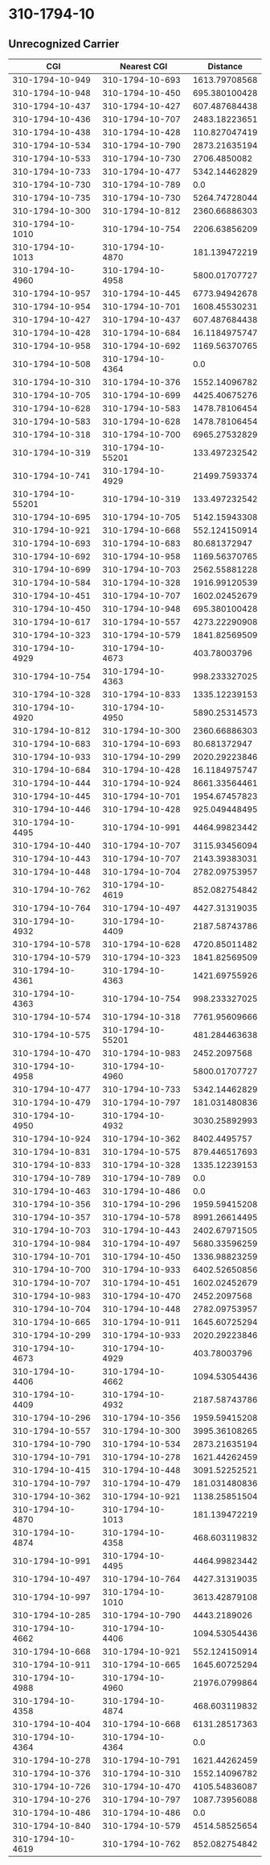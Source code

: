 # 310-1794-10
## Unrecognized Carrier


| CGI | Nearest CGI | Distance |
|-----|-------------|----------|
| 310-1794-10-949 | 310-1794-10-693 | 1613.79708568 |
| 310-1794-10-948 | 310-1794-10-450 | 695.380100428 |
| 310-1794-10-437 | 310-1794-10-427 | 607.487684438 |
| 310-1794-10-436 | 310-1794-10-707 | 2483.18223651 |
| 310-1794-10-438 | 310-1794-10-428 | 110.827047419 |
| 310-1794-10-534 | 310-1794-10-790 | 2873.21635194 |
| 310-1794-10-533 | 310-1794-10-730 | 2706.4850082 |
| 310-1794-10-733 | 310-1794-10-477 | 5342.14462829 |
| 310-1794-10-730 | 310-1794-10-789 | 0.0 |
| 310-1794-10-735 | 310-1794-10-730 | 5264.74728044 |
| 310-1794-10-300 | 310-1794-10-812 | 2360.66886303 |
| 310-1794-10-1010 | 310-1794-10-754 | 2206.63856209 |
| 310-1794-10-1013 | 310-1794-10-4870 | 181.139472219 |
| 310-1794-10-4960 | 310-1794-10-4958 | 5800.01707727 |
| 310-1794-10-957 | 310-1794-10-445 | 6773.94942678 |
| 310-1794-10-954 | 310-1794-10-701 | 1608.45530231 |
| 310-1794-10-427 | 310-1794-10-437 | 607.487684438 |
| 310-1794-10-428 | 310-1794-10-684 | 16.1184975747 |
| 310-1794-10-958 | 310-1794-10-692 | 1169.56370765 |
| 310-1794-10-508 | 310-1794-10-4364 | 0.0 |
| 310-1794-10-310 | 310-1794-10-376 | 1552.14096782 |
| 310-1794-10-705 | 310-1794-10-699 | 4425.40675276 |
| 310-1794-10-628 | 310-1794-10-583 | 1478.78106454 |
| 310-1794-10-583 | 310-1794-10-628 | 1478.78106454 |
| 310-1794-10-318 | 310-1794-10-700 | 6965.27532829 |
| 310-1794-10-319 | 310-1794-10-55201 | 133.497232542 |
| 310-1794-10-741 | 310-1794-10-4929 | 21499.7593374 |
| 310-1794-10-55201 | 310-1794-10-319 | 133.497232542 |
| 310-1794-10-695 | 310-1794-10-705 | 5142.15943308 |
| 310-1794-10-921 | 310-1794-10-668 | 552.124150914 |
| 310-1794-10-693 | 310-1794-10-683 | 80.681372947 |
| 310-1794-10-692 | 310-1794-10-958 | 1169.56370765 |
| 310-1794-10-699 | 310-1794-10-703 | 2562.55881228 |
| 310-1794-10-584 | 310-1794-10-328 | 1916.99120539 |
| 310-1794-10-451 | 310-1794-10-707 | 1602.02452679 |
| 310-1794-10-450 | 310-1794-10-948 | 695.380100428 |
| 310-1794-10-617 | 310-1794-10-557 | 4273.22290908 |
| 310-1794-10-323 | 310-1794-10-579 | 1841.82569509 |
| 310-1794-10-4929 | 310-1794-10-4673 | 403.78003796 |
| 310-1794-10-754 | 310-1794-10-4363 | 998.233327025 |
| 310-1794-10-328 | 310-1794-10-833 | 1335.12239153 |
| 310-1794-10-4920 | 310-1794-10-4950 | 5890.25314573 |
| 310-1794-10-812 | 310-1794-10-300 | 2360.66886303 |
| 310-1794-10-683 | 310-1794-10-693 | 80.681372947 |
| 310-1794-10-933 | 310-1794-10-299 | 2020.29223846 |
| 310-1794-10-684 | 310-1794-10-428 | 16.1184975747 |
| 310-1794-10-444 | 310-1794-10-924 | 8661.33564461 |
| 310-1794-10-445 | 310-1794-10-701 | 1954.67457823 |
| 310-1794-10-446 | 310-1794-10-428 | 925.049448495 |
| 310-1794-10-4495 | 310-1794-10-991 | 4464.99823442 |
| 310-1794-10-440 | 310-1794-10-707 | 3115.93456094 |
| 310-1794-10-443 | 310-1794-10-707 | 2143.39383031 |
| 310-1794-10-448 | 310-1794-10-704 | 2782.09753957 |
| 310-1794-10-762 | 310-1794-10-4619 | 852.082754842 |
| 310-1794-10-764 | 310-1794-10-497 | 4427.31319035 |
| 310-1794-10-4932 | 310-1794-10-4409 | 2187.58743786 |
| 310-1794-10-578 | 310-1794-10-628 | 4720.85011482 |
| 310-1794-10-579 | 310-1794-10-323 | 1841.82569509 |
| 310-1794-10-4361 | 310-1794-10-4363 | 1421.69755926 |
| 310-1794-10-4363 | 310-1794-10-754 | 998.233327025 |
| 310-1794-10-574 | 310-1794-10-318 | 7761.95609666 |
| 310-1794-10-575 | 310-1794-10-55201 | 481.284463638 |
| 310-1794-10-470 | 310-1794-10-983 | 2452.2097568 |
| 310-1794-10-4958 | 310-1794-10-4960 | 5800.01707727 |
| 310-1794-10-477 | 310-1794-10-733 | 5342.14462829 |
| 310-1794-10-479 | 310-1794-10-797 | 181.031480836 |
| 310-1794-10-4950 | 310-1794-10-4932 | 3030.25892993 |
| 310-1794-10-924 | 310-1794-10-362 | 8402.4495757 |
| 310-1794-10-831 | 310-1794-10-575 | 879.446517693 |
| 310-1794-10-833 | 310-1794-10-328 | 1335.12239153 |
| 310-1794-10-789 | 310-1794-10-789 | 0.0 |
| 310-1794-10-463 | 310-1794-10-486 | 0.0 |
| 310-1794-10-356 | 310-1794-10-296 | 1959.59415208 |
| 310-1794-10-357 | 310-1794-10-578 | 8991.26614495 |
| 310-1794-10-703 | 310-1794-10-443 | 2402.67971505 |
| 310-1794-10-984 | 310-1794-10-497 | 5680.33596259 |
| 310-1794-10-701 | 310-1794-10-450 | 1336.98823259 |
| 310-1794-10-700 | 310-1794-10-933 | 6402.52650856 |
| 310-1794-10-707 | 310-1794-10-451 | 1602.02452679 |
| 310-1794-10-983 | 310-1794-10-470 | 2452.2097568 |
| 310-1794-10-704 | 310-1794-10-448 | 2782.09753957 |
| 310-1794-10-665 | 310-1794-10-911 | 1645.60725294 |
| 310-1794-10-299 | 310-1794-10-933 | 2020.29223846 |
| 310-1794-10-4673 | 310-1794-10-4929 | 403.78003796 |
| 310-1794-10-4406 | 310-1794-10-4662 | 1094.53054436 |
| 310-1794-10-4409 | 310-1794-10-4932 | 2187.58743786 |
| 310-1794-10-296 | 310-1794-10-356 | 1959.59415208 |
| 310-1794-10-557 | 310-1794-10-300 | 3995.36108265 |
| 310-1794-10-790 | 310-1794-10-534 | 2873.21635194 |
| 310-1794-10-791 | 310-1794-10-278 | 1621.44262459 |
| 310-1794-10-415 | 310-1794-10-448 | 3091.52252521 |
| 310-1794-10-797 | 310-1794-10-479 | 181.031480836 |
| 310-1794-10-362 | 310-1794-10-921 | 1138.25851504 |
| 310-1794-10-4870 | 310-1794-10-1013 | 181.139472219 |
| 310-1794-10-4874 | 310-1794-10-4358 | 468.603119832 |
| 310-1794-10-991 | 310-1794-10-4495 | 4464.99823442 |
| 310-1794-10-497 | 310-1794-10-764 | 4427.31319035 |
| 310-1794-10-997 | 310-1794-10-1010 | 3613.42879108 |
| 310-1794-10-285 | 310-1794-10-790 | 4443.2189026 |
| 310-1794-10-4662 | 310-1794-10-4406 | 1094.53054436 |
| 310-1794-10-668 | 310-1794-10-921 | 552.124150914 |
| 310-1794-10-911 | 310-1794-10-665 | 1645.60725294 |
| 310-1794-10-4988 | 310-1794-10-4960 | 21976.0799864 |
| 310-1794-10-4358 | 310-1794-10-4874 | 468.603119832 |
| 310-1794-10-404 | 310-1794-10-668 | 6131.28517363 |
| 310-1794-10-4364 | 310-1794-10-4364 | 0.0 |
| 310-1794-10-278 | 310-1794-10-791 | 1621.44262459 |
| 310-1794-10-376 | 310-1794-10-310 | 1552.14096782 |
| 310-1794-10-726 | 310-1794-10-470 | 4105.54836087 |
| 310-1794-10-276 | 310-1794-10-797 | 1087.73956088 |
| 310-1794-10-486 | 310-1794-10-486 | 0.0 |
| 310-1794-10-840 | 310-1794-10-579 | 4514.58525654 |
| 310-1794-10-4619 | 310-1794-10-762 | 852.082754842 |
